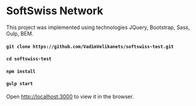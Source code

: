 #  SoftSwiss Network

This project was implemented using technologies JQuery, Bootstrap, Sass, Gulp, BEM.

#### `git clone https://github.com/VadimVelikanets/softswiss-test.git`

#### `cd softswiss-test`

#### `npm install`

#### `gulp start`

Open [http://localhost:3000](http://localhost:3000) to view it in the browser.

